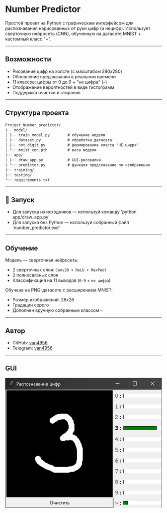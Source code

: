 # Number Predictor

Простой проект на Python с графическим интерфейсом для распознавания нарисованных от руки цифр (и нецифр). Использует сверточную нейросеть (CNN), обученную на датасете MNIST + кастомный класс "~".


---

## Возможности

- Рисование цифр на холсте (с масштабом 280x280)
- Обновление предсказания в реальном времени
- 11 классов: цифры от 0 до 9 + "не цифра" (`~`)
- Отображение вероятностей в виде гистограмм
- Поддержка очистки и стирания


---

## Структура проекта

```
Project_Number_predictor/
├── model/
│ ├── train_model.py        # обучение модели
│ ├── dataset.py            # обработка датасета
│ ├── not_digit.py          # формирование класса "НЕ цифра"
│ └── mnist_cnn.pth         # веса модели
├── app/
│ ├── draw_app.py           # GUI-рисовалка
│ └── predictor.py          # функция предсказание по изображению
├── training/
├── testing/
└── requirements.txt
```


---

## 🚀 Запуск

- Для запуска из исходников — используй команду  'python app/draw_app.py'
- Для запуска без Python — используй собранный файл 'number_predictor.exe'


---

## Обучение

Модель — сверточная нейросеть:
- 2 сверточных слоя: `Conv2D + ReLU + MaxPool`
- 2 полносвязных слоя
- Классификация на 11 выходов (`0-9` + `не цифра`)

Обучена на PNG-датасете с расширением MNIST:
- Размер изображений: 28x28
- Градации серого
- Дополнен вручную собранным классом `~`


---

## Автор

- GitHub: [van4956](https://github.com/van4956)
- Telegram: [van4956](https://t.me/van4956)


---

## GUI

![GUI](image_app.jpg)
